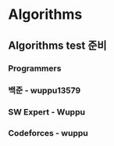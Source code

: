 # Algorithms
## **Algorithms test** 준비

### Programmers  
### 백준 - wuppu13579  
### SW Expert - Wuppu  
### Codeforces - wuppu  
